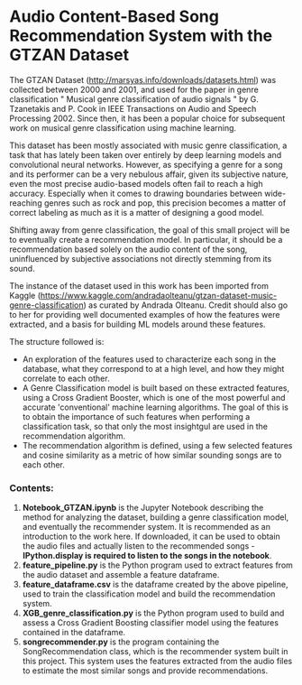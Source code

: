 # Audio Content-Based Song Recommendation System with the GTZAN Dataset

The GTZAN Dataset (http://marsyas.info/downloads/datasets.html) was collected between 2000 and 2001, and used for the paper in genre classification " Musical genre classification of audio signals " by G. Tzanetakis and P. Cook in IEEE Transactions on Audio and Speech Processing 2002. Since then, it has been a popular choice for subsequent work on musical genre classification using machine learning.

This dataset has been mostly associated with music genre classification, a task that has lately been taken over entirely by deep learning models and convolutional neural networks. 
However, as specifying a genre for a song and its performer can be a very nebulous affair, given its subjective nature, even the most precise audio-based models often fail to reach a high accuracy. Especially when it comes to drawing boundaries between wide-reaching genres such as rock and pop, this precision becomes a matter of correct labeling as much as it is a matter of designing a good model.

Shifting away from genre classification, the goal of this small project will be to eventually create a recommendation model. In particular, it should be a recommendation based solely on the audio content of the song, uninfluenced by subjective associations not directly stemming from its sound. 

The instance of the dataset used in this work has been imported from Kaggle (https://www.kaggle.com/andradaolteanu/gtzan-dataset-music-genre-classification) as curated by Andrada Olteanu. Credit should also go to her for providing well documented examples of how the features were extracted, and a basis for building ML models around these features.

The structure followed is:

*   An exploration of the features used to characterize each song in the database, what they correspond to at a high level, and how they might correlate to each other.
*   A Genre Classification model is built based on these extracted features, using a Cross Gradient Booster, which is one of the most powerful and accurate 'conventional' machine learning algorithms. The goal of this is to obtain the importance of such features when performing a classification task, so that only the most insightgul are used in the recommendation algorithm.
*   The recommendation algorithm is defined, using a few selected features and cosine similarity as a metric of how similar sounding songs are to each other. 

### Contents:

1. **Notebook_GTZAN.ipynb** is the Jupyter Notebook describing the method for analyzing the dataset, building a genre classification model, and eventually the recommender system. It is recommended as an introduction to the work here. If downloaded, it can be used to obtain the audio files and actually listen to the recommended songs - **IPython.display is required to listen to the songs in the notebook**.
2. **feature_pipeline.py** is the Python program used to extract features from the audio dataset and assemble a feature dataframe.
3. **feature_dataframe.csv** is the dataframe created by the above pipeline, used to train the classification model and build the recommendation system.
4. **XGB_genre_classification.py** is the Python program used to build and assess a Cross Gradient Boosting classifier model using the features contained in the dataframe.
5. **songrecommender.py** is the program containing the SongRecommendation class, which is the recommender system built in this project. This system uses the features extracted from the audio files to estimate the most similar songs and provide recommendations.

